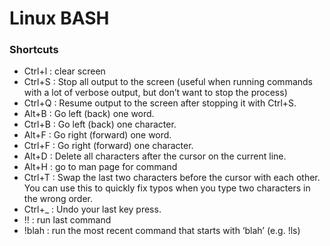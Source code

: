 # Linux BASH

### Shortcuts
- Ctrl+l : clear screen
- Ctrl+S : Stop all output to the screen (useful when running commands with a lot of verbose output, but don’t want to stop the process)
- Ctrl+Q : Resume output to the screen after stopping it with Ctrl+S.
- Alt+B : Go left (back) one word.
- Ctrl+B : Go left (back) one character.
- Alt+F : Go right (forward) one word.
- Ctrl+F : Go right (forward) one character.
- Alt+D : Delete all characters after the cursor on the current line.
- Alt+H : go to man page for command
- Ctrl+T : Swap the last two characters before the cursor with each other. You can use this to quickly fix typos when you type two characters in the wrong order.
- Ctrl+_ : Undo your last key press. 
- !! : run last command
- !blah : run the most recent command that starts with ‘blah’ (e.g. !ls)
